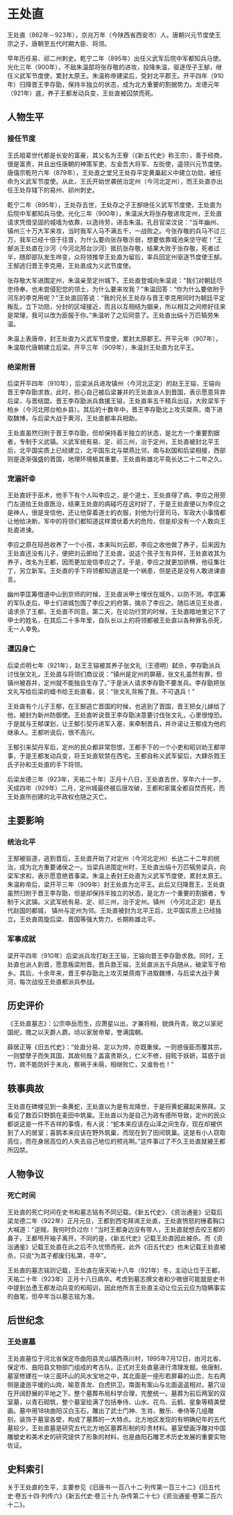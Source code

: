 # 王处直

王处直（862年－923年），京兆万年（今陕西省西安市）人。唐朝兴元节度使王宗之子，唐朝至五代时期大臣、将领。

早年历任易、祁二州刺史。乾宁二年（895年）出任义武军后院中军都知兵马使。光化三年（900年），不敌朱温部将张存敬的进攻，投降朱温，驱逐侄子王郜，继任义武军节度使，累封太原王。朱温称帝建梁后，受封北平郡王。开平四年（910年）归降晋王李存勖，保持半独立的状态，成为北方重要的割据势力。龙德元年（921年）底，养子王都发动兵变，王处直被囚禁而死。

## 人物生平

### 接任节度

王氏祖辈世代都是长安的富豪，其父名为王寮（《新五代史》称王宗），善于经商，很是富贵，并且出任唐朝的神策军吏、左金吾大将军、左街使，遥领兴元节度使。唐僖宗乾符六年（879年），王处直之堂兄王处存平定黄巢起义中建立功勋，被任命为义武军节度使。从此，王氏开始世袭统治定州（今河北定州），而王处直亦出任王处存辖下的易州、祁州刺史。

乾宁二年（895年），王处存去世，王处存之子王郜继任义武军节度使，王处直为后院中军都知兵马使。光化三年（900年），朱温派大将张存敬进攻定州，王处直请求凭借坚固的城墙为依靠，以逸待劳，进击朱温。孔目官梁汶说：“当年幽州、镇州三十万大军来攻，当时我军人马不满五千，一战败之。今张存敬的兵马不过三万，我军已经十倍于往昔，为什么要向张存敬示弱，想要依靠城池来坚守呢！”王郜派王处直在沙河（今河北邢台沙河）抵抗张存敬，结果大败于张存敬，死者过半，随即部队发生哗变，众将领推举王处直为留后，率兵回定州驱逐节度使王郜。王郜逃归晋王李克用，王处直成为义武节度使。

张存敬大军进围定州，朱温亲至定州城下。王处直登城向朱温说：“我们对朝廷尽忠侍奉，也未尝侵犯您的领土，为什么要来攻我？”朱温回答：“你为什么要依附于河东的李克用呢？”王处直回答说：“我的兄长王处存与晋王李克用同时为朝廷平定叛乱，立下功勋，分封的区域接近，而且以互相结为姻亲，所以相互之间修好往来是常理，我可以改为臣服于你。”朱温听了之后同意了。王处直出绢十万匹犒劳朱温。

朱温上表唐帝，封王处直为义武军节度使，累封太原郡王。开平元年（907年），朱温取代唐朝建立后梁。开平三年（909年），朱温封王处直为北平王。

### 绝梁附晋

后梁开平四年（910年），后梁派兵进攻镇州（今河北正定）的赵王王镕，王镕向晋王李存勖求救，此时，担心自己被后梁兼并的王处直派人到晋国，表示愿意背弃后梁，与晋结盟。晋王李存勖派兵救援王镕，王处直率五千精兵出征，大败梁军于柏乡（今河北邢台柏乡县）。其后的十数年中，晋王李存勖北上攻灭桀燕，南下进取魏博，与后梁大战于黄河，王处直都率兵相助。

王处直虽然归附于晋王李存勖，但却保持着半独立的状态，是北方一个重要割据者，专制于义武镇。义武军统有易、定、祁三州，治于定州，王处直被封北平王后，北平国实质上已经建立，北平国东北与桀燕比邻，南与赵国和后梁相接，西部则是逐渐强盛的晋国，地理环境极其重要。王处直称雄北平竟长达二十二年之久。

### 宠溺奸幸

王处直好于巫术，他手下有个人叫李应之，是个道士，王处直得了病，李应之用旁门左道给王处直医治，结果王处直的病碰巧在这时好了，于是王处直便以为李应之是神人，很是宠信他，还让他穿着道士的衣服，封他为行营司马，军政大小事情都让他给决断。军中的将领们都知道这样潜伏着大的危险，但是却没有一个人敢向王处直进谏。

李应之原在陉邑收养了一个小孩，本来叫刘云郎，李应之收他做了养子，后来因为王处直还没有儿子，便把刘云郎给了王处直，说这个孩子生有异样，王处直收其为养子，改名为王都，因而更加宠信李应之了。于是，李应之就更加骄横，他征集壮丁，另立新军。王处直的手下将领都知道这是一个祸患，但是还是没有人敢进谏直言。

幽州李匡筹借道中山到京师的时候，王处直派甲士埋伏在城外，以防不测。李匡筹的军队走后，甲士们进城包围了李应之的府第，擒杀了李应之。随后进见王处直，请求杀了王都，王处直不同意。第二天，在论功行赏的时候，王处直暗地里记下了甲士的姓名，在其后二十多年里，自队长以上的将领都被王处直以各种罪名杀死，无一人幸免。

### 遭囚身亡

后梁贞明七年（921年），赵王王镕被其养子张文礼（王德明）弑杀，李存勖派兵讨伐张文礼，王处直与将领们商议说：“镇州是定州的屏蔽，张文礼虽然有罪，但镇州被吞并，定州就不能独自生存了。”于是派人请求李存勖不要发兵。李存勖把张文礼写给后梁的蜡书给王处直看，说：“张文礼背叛了我，不可退兵！”

王处直有个儿子王郁，在王郜逃亡晋国的时候，也逃到了晋国，晋王把女儿嫁给了他，被封为新州防御使。王处直听说晋王李存勖决意要讨伐张文礼，心里很惶恐。于是就与王郁谋划，让王郁引契丹进军入塞，来牵制晋兵，并许诺让王郁成为他的继承人。王都听说后，很不高兴。

王郁引来契丹军后，定州的民众都非常怨恨，王都手下的一个小吏和昭训劝王都举事，于是王都发动兵变，将王处直软禁在西宅。王都自称义武军留后，大肆杀戮王氏子孙和王处直的手下将领。

后梁龙德三年（923年，天祐二十年）正月十八日，王处直去世，享年六十一岁。天成四年（929年）二月，定州城最终被后唐攻破，王都和家属全都自焚而死，而王处直所创建的北平政权也随之灭亡。

## 主要影响

### 统治北平

王郜被驱逐，逃到晋后，王处直开始了对定州（今河北定州）长达二十二年的统治，成为北方重要诸侯之一。当梁兵进围定州时，王处直出绢十万匹犒劳梁兵，向梁军求和，表示愿意绝晋事梁。朱温上表封王处直为义武军节度使，累封太原王。朱温称帝后，梁开平三年（909年）封王处直为北平王。此后又归降晋王，王处直虽然归附于晋王李存勖，但是却保持半独立的状态，是北方一个重要的割据者，专制于义武镇。义武军统有易、定、祁三州，治于定州。镇州 （今河北正定）是五代赵国的都城， 镇州与定州为邻。王处直被封为北平王后，北平国实质上已经独立。王处直周旋后梁、晋国等强大势力，长期称雄北平。

### 军事成就

梁开平四年（910年）后梁派兵攻打赵王王镕，王镕向晋王李存勖求救。同时，王处直也派人到晋，愿意叛梁附晋。晋兵救王镕，王处直派五千兵随从，破梁军于柏乡。其后，十余年来，晋王李存勖北上攻灭桀燕南下进取魏博，与后梁大战于黄河，每次战役王处直都派兵参战。

## 历史评价

《王处直墓志》：公宗申岳而生，应萧星以出，才兼将相，貌焕丹青。致之以家祀国祀，赡之以天爵人爵。顷以家居帝辇，誉满国朝。

薛居正等《旧五代史》：“处直分易、定以为帅，亦既重侯。一则惑佞臣而覆其宗，一则嬖孽子而失其国，其故何哉？盖富贵斯久，仁义不修，目眩于妖妍，耳惑于丝竹，故不能防奸于未兆，察祸于未萌，相继败亡，又谁咎也！”

## 轶事典故

王处直在碑楼见到一条黄蛇，王处直以为是有龙降世，于是将黄蛇藏起来祭拜。又看见了数百只野鹊在麦田中筑巢。王处直以为是自己为政有德所导致，定州的民众都说这是一件不吉祥的事情，有人说：“蛇本来应该在山泽之间生存，现在却被供到了人的居室；喜鹊本来应该在野外筑巢，而现在到了田间筑巢。这是有小人窃取高位，而在身居高位的人失去自己地位的预兆啊。”这件事过了不久王处直就被王都所囚禁。

## 人物争议

### 死亡时间

王处直的死亡时间在史书和墓志铭有不同记载。《新五代史》、《资治通鉴》记载后梁龙德二年（922年）正月元旦，王都到西宅拜谒王处直，王处直愤怒的捶着胸口大喊道：“逆贼，我何时负过你！”当时王都身边没有带人，王处直就想去咬王都的鼻子，王都甩开袖子离开。不同的是，《新五代史》记载王处直因此被杀。而《资治通鉴》记载王处直在此之后不久忧愤而死，此外《旧五代史》也未记载王处直被杀，只说“为其子都废归私第，寻卒”。

王处直的墓志铭则记载，王处直在唐天祐十八年（921年）冬，主动让位于王都，天祐二十年（923年）正月十八日病卒。考虑到墓志撰文者和少微很可能就是史书中提到怂恿王都发动兵变的和昭训，因此他所言王处直主动让位云云应为隐瞒事实的曲笔，但卒年当以墓志铭为准。

## 后世纪念

### 王处直墓

王处直墓位于河北省保定市曲阳县灵山镇西燕川村，1995年7月12日，由河北省、保定市、曲阳县文物部门组成的考古队，正式对王处直墓进行清理发掘。依唐制，墓室修建在一块三面环山的风水宝地之中，其北面是一座形若屏幕的山峦，左右两侧是逶迤平缓的山岗，喻意青龙、白虎拱卫。南面有案山与北面遥遥相对，墓穴设在开阔舒展的平地之下。整个墓葬布局科学合理，完整统一。墓葬为前后两室的双室墓，以青石砌筑，整个墓室绘满了包括奉侍、山水、花鸟、云鹤、星象等精美壁画。墓中用18块曲阳汉白玉石，雕出了武士门神、生肖、散乐、奉侍等几组雕刻，装饰于墓室各壁，构成了墓葬的一大特点。北方地区发现的有明确纪年的五代墓较少，王处直墓是研究五代北方地区墓葬形制的珍贵材料。墓室壁画浮雕对中国雕塑史和美术史的研究提供了形象的材料，也是曲阳石雕艺术历史发展的重要实物佐证。

## 史料索引

关于王处直的生平，主要参见《旧唐书·一百八十二·列传第一百三十二》《旧五代史·卷五十四·列传六》《新五代史·卷三十九·杂传第二十七》《资治通鉴·卷第二百六十二》。